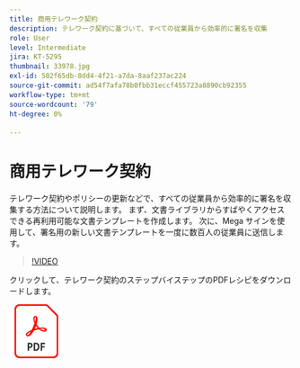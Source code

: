 ```yaml
---
title: 商用テレワーク契約
description: テレワーク契約に基づいて、すべての従業員から効率的に署名を収集
role: User
level: Intermediate
jira: KT-5295
thumbnail: 33978.jpg
exl-id: 502f65db-8dd4-4f21-a7da-8aaf237ac224
source-git-commit: ad54f7afa78b0fbb31eccf455723a8890cb92355
workflow-type: tm+mt
source-wordcount: '79'
ht-degree: 0%

---
```


# 商用テレワーク契約

テレワーク契約やポリシーの更新などで、すべての従業員から効率的に署名を収集する方法について説明します。 まず、文書ライブラリからすばやくアクセスできる再利用可能な文書テンプレートを作成します。 次に、Mega サインを使用して、署名用の新しい文書テンプレートを一度に数百人の従業員に送信します。

>[!VIDEO](https://video.tv.adobe.com/v/33978?quality=12&learn=on&hidetitle=true)

クリックして、テレワーク契約のステップバイステップのPDFレシピをダウンロードします。

[![ダウンロードPDFレシピ](../assets/acrobat_PDF_96.png)](../assets/UseCaseRecipe-EN-UsingMegaSign.pdf)
